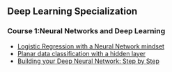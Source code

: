 ## Deep Learning Specialization

### Course 1:Neural Networks and Deep Learning
* [Logistic Regression with a Neural Network mindset](./course1/LRwithNN.ipynb)
* [Planar data classification with a hidden layer](./course1/week3NN.ipynb)
* [Building your Deep Neural Network: Step by Step](./course1/BuildingDNNv3.ipynb)
